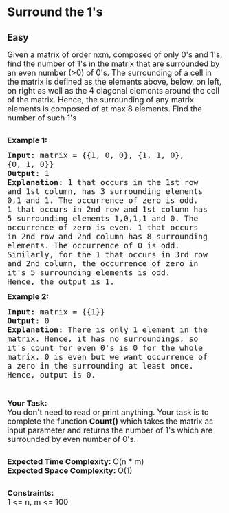 # Surround the 1's
## Easy
<div class="problems_problem_content__Xm_eO"><p><span style="font-size:18px">Given a matrix of order nxm, composed of only 0's and 1's, find the number of 1's in the matrix that are surrounded by an even number (&gt;0) of 0's. The surrounding of a cell in the matrix is defined as the elements above, below, on left, on right as well as the 4 diagonal elements around the cell of the matrix. Hence, the surrounding of any matrix elements is composed of at max 8 elements. Find the number of such 1's</span><br>
&nbsp;</p>

<p><span style="font-size:18px"><strong>Example 1:</strong></span></p>

<pre><span style="font-size:18px"><strong>Input: </strong>matrix = {{1, 0, 0}, {1, 1, 0}, 
{0, 1, 0}}
<strong>Output: </strong>1
<strong>Explanation: </strong>1 that occurs in the 1st row 
and 1st column, has 3 surrounding elements
0,1 and 1. The occurrence of zero is odd. 
1 that occurs in 2nd row and 1st column has
5 surrounding elements 1,0,1,1 and 0. The 
occurrence of zero is even. 1 that occurs 
in 2nd row and 2nd column has 8 surrounding 
elements. The occurrence of 0 is odd. 
Similarly, for the 1 that occurs in 3rd row 
and 2nd column, the occurrence of zero in 
it's 5 surrounding elements is odd. 
Hence, the output is 1.</span>
</pre>

<p><span style="font-size:18px"><strong>Example 2:</strong></span></p>

<pre><span style="font-size:18px"><strong>Input: </strong>matrix = {{1}}
<strong>Output: </strong>0
<strong>Explanation: </strong>There is only 1 element in the 
matrix. Hence, it has no surroundings, so 
it's count for even 0's is 0 for the whole 
matrix. 0 is even but we want occurrence of 
a zero in the surrounding at least once. 
Hence, output is 0.</span>
</pre>

<p>&nbsp;</p>

<p><span style="font-size:18px"><strong>Your Task:</strong><br>
You don't need to read or print anything. Your task is to complete the function&nbsp;<strong>Count()</strong>&nbsp;which takes the matrix as input parameter and returns the number of 1's which are surrounded by even number of 0's.</span><br>
&nbsp;</p>

<p><span style="font-size:18px"><strong>Expected Time Complexity:&nbsp;</strong>O(n * m)<br>
<strong>Expected Space Complexity:&nbsp;</strong>O(1)</span><br>
&nbsp;</p>

<p><span style="font-size:18px"><strong>Constraints:</strong><br>
1 &lt;= n, m &lt;= 100</span></p>
</div>